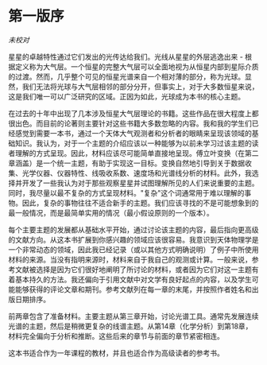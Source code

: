 # 第一版序

*未校对*

星星的卓越特性通过它们发出的光传达给我们。光线从星星的外层逃逸出来 - 根据定义称为大气层。一个恒星的完整大气层可以全面地视为从恒星内部到星际介质的过渡。然而，几乎整个可见的恒星光谱来自一个相对薄的部分，称为光球。显然，我们无法将光球与大气层相邻的部分分开，但事实上，对于大多数恒星来说，这是我们唯一可以广泛研究的区域。正因为如此，光球成为本书的核心主题。

在过去的十年中出现了几本涉及恒星大气层理论的书籍。这些作品在很大程度上都很出色。而目前的论著则主要针对这些书籍大多数忽略的内容。我和我的学生们已经感觉到需要一本书，通过一个天体大气观测者和分析者的眼睛来呈现该领域的基础知识。我认为，对于一个主题的介绍应该以一种能够为以前未学习过该主题的读者理解的方式呈现。因此，材料应该尽可能简单直接地呈现。傅立叶变换（在第二章涵盖）是一个统一主题，有助于实现这一目标。变换自然地引导到关于数据收集、光学仪器、仪器特性、线吸收系数、速度场和光谱线分析的材料。此外，我选择并开发了一些我认为对于那些观察星星并试图理解所见的人们来说重要的主题。同时，我尽量以最不复杂的方式呈现材料。"复杂"这个词通常用于难以理解的事物。因此，复杂的事物往往不适合新手的主题。我们应该寻找的不是可能想象到的最一般情况，而是最简单实用的情况（最小假设原则的一个版本）。

每个主要主题的发展都从基础水平开始，通过讨论该主题的内容，最后指向更高级的文献方向。从这本书扩展到你感兴趣的领域应该很容易。我意识到天体物理学是一个非常动态的领域，因此我已经记录（或以其他方式明确说明）了例子中所使用材料的来源。当没有指明来源时，材料来自于我自己的观测或计算。一般来说，参考文献被选择是因为它们很好地阐明了所讨论的材料，或者因为它们对这一主题有着基本持久的方法。我还偏向于引用文献中对文学有良好起点的内容，以及学生可能能够获得的评论文章和期刊。参考文献列在每一章的末尾，并按照作者姓名和出版日期排序。

前两章包含了准备材料。主要主题从第三章开始，讨论光谱工具。通常先发展连续光谱的主题，然后是稍微更复杂的线谱主题。从第14章（化学分析）到第18章，材料完全偏向于分析和推断。这些后来的章节与前面的章节紧密相连。

这本书适合作为一年课程的教材，并且也适合作为高级读者的参考书。